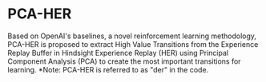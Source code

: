 # PCA-HER
Based on OpenAI's baselines, a novel reinforcement learning methodology, PCA-HER is proposed to extract High Value Transitions from the Experience Replay Buffer in Hindsight Experience Replay (HER) using Principal Component Analysis (PCA) to create the most important transitions for learning.
*Note: PCA-HER is referred to as "der" in the code.
